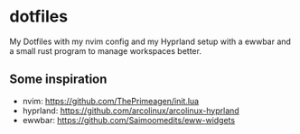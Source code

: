 # dotfiles

My Dotfiles with my nvim config and my Hyprland setup with a ewwbar and a small rust program to manage workspaces better.

## Some inspiration
- nvim: https://github.com/ThePrimeagen/init.lua
- hyprland: https://github.com/arcolinux/arcolinux-hyprland
- ewwbar: https://github.com/Saimoomedits/eww-widgets
